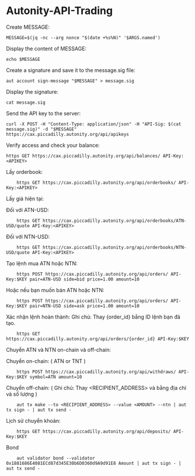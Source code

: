 # Autonity-API-Trading

Create MESSAGE:

    MESSAGE=$(jq -nc --arg nonce "$(date +%s%N)" '$ARGS.named')

Display the content of MESSAGE:

    echo $MESSAGE

Create a signature and save it to the message.sig file:

    aut account sign-message "$MESSAGE" > message.sig

Display the signature:

    cat message.sig

Send the API key to the server:

    curl -X POST -H "Content-Type: application/json" -H "API-Sig: $(cat message.sig)" -d "$MESSAGE" https://cax.piccadilly.autonity.org/api/apikeys

Verify access and check your balance:

    https GET https://cax.piccadilly.autonity.org/api/balances/ API-Key:<APIKEY>

Lấy orderbook:

        https GET https://cax.piccadilly.autonity.org/api/orderbooks/ API-Key:<APIKEY>

Lấy giá hiện tại:

Đối với ATN-USD:

        https GET https://cax.piccadilly.autonity.org/api/orderbooks/ATN-USD/quote API-Key:<APIKEY>


Đối với NTN-USD:

        https GET https://cax.piccadilly.autonity.org/api/orderbooks/NTN-USD/quote API-Key:<APIKEY>

Tạo lệnh mua ATN hoặc NTN:

        https POST https://cax.piccadilly.autonity.org/api/orders/ API-Key:$KEY pair=ATN-USD side=bid price=1.00 amount=10


Hoặc nếu bạn muốn bán ATN hoặc NTN:

        https POST https://cax.piccadilly.autonity.org/api/orders/ API-Key:$KEY pair=NTN-USD side=ask price=1.00 amount=10

Xác nhận lệnh hoàn thành: Ghi chú: Thay {order_id} bằng ID lệnh bạn đã tạo.

        https GET https://cax.piccadilly.autonity.org/api/orders/{order_id} API-Key:$KEY

Chuyển ATN và NTN on-chain và off-chain:

Chuyển on-chain:  ( ATN or TNT )

        https POST https://cax.piccadilly.autonity.org/api/withdraws/ API-Key:$KEY symbol=ATN amount=10

Chuyển off-chain:  ( Ghi chú: Thay <RECIPIENT_ADDRESS> và <AMOUNT> bằng địa chỉ và số lượng )

        aut tx make --to <RECIPIENT_ADDRESS> --value <AMOUNT> --ntn | aut tx sign - | aut tx send -

Lịch sử chuyển khoản:

        https GET https://cax.piccadilly.autonity.org/api/deposits/ API-Key:$KEY


Bond 

        aut validator bond --validator 0x1881686E4081ECd87d345E30b6D0360d9A9d91E8 Amount | aut tx sign - | aut tx send -
    
    


    
